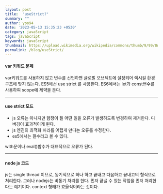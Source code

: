 ```yaml
---
layout: post
title:  "useStrict?"
summary: ""
author: yoo94
date: '2023-05-13 15:35:23 +0530'
category: javaScript
tags: javaScript
keywords: javaScript
thumbnail: https://upload.wikimedia.org/wikipedia/commons/thumb/9/99/Unofficial_JavaScript_logo_2.svg/1200px-Unofficial_JavaScript_logo_2.svg.png
permalink: /blog/useStrict/
---
```

#### var 키워드 문제

var키워드를 사용하지 않고 변수를 선언하면 글로벌 오브젝트에 설정되어 렉시컬 환경 구조에 맞지 않는다.
ES5에선 use strict 를 사용한다.
ES6에서는 let과 const변수를 사용하여 scope에 제약을 둔다.


---
#### use strict 모드
- js 오류는 아니지만 함정이 될 어떤 일을 오류가 발생하도록 변경하여 제거한다. 디버깅이 효과적이게 된다.
- js 엔진의 최적화 처리를 어렵게 만다는 오류를 수정한다.
- es5에서는 필수라고 볼 수 있다.

with문이나 eval()함수가 대표적으로 오류가 된다.

---
#### node js 코드

js는 single thread 이므로, 동기적으로 하나 하고 끝내고 다음하고 끝내고의 형식으로 처리한다. 그러나 nodejs는 비동기 처리를 한다. 먼저 끝낼 수 있는 작업을 먼저 처리한다는 얘기이다.
context 형태가 효율적이라는 것이다.
